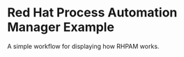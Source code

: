 Red Hat Process Automation Manager Example
=======================

A simple workflow for displaying how RHPAM works. 